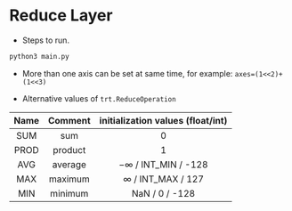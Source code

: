 # Reduce Layer

+ Steps to run.

```bash
python3 main.py
```

+ More than one axis can be set at same time, for example: `axes=(1<<2)+(1<<3)`

+ Alternative values of `trt.ReduceOperation`

| Name | Comment | initialization values (float/int) |
| :--: | :-----: | :-------------------------------: |
| SUM  |   sum   |                 0                 |
| PROD | product |                 1                 |
| AVG  | average |    $-\infty$ / INT_MIN / -128     |
| MAX  | maximum |     $\infty$ / INT_MAX / 127      |
| MIN  | minimum |          NaN / 0 / -128           |
